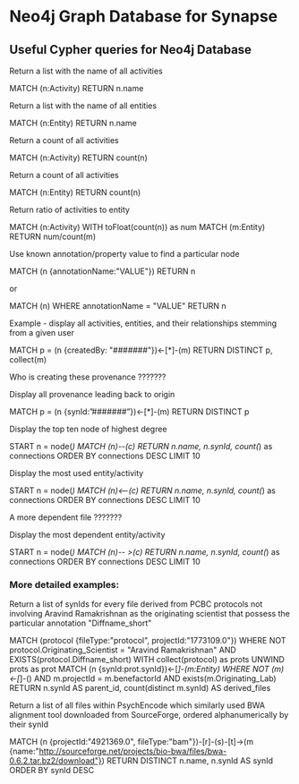 # Neo4j Graph Database for Synapse

## Useful Cypher queries for Neo4j Database

Return a list with the name of all activities

MATCH (n:Activity) RETURN n.name

Return a list with the name of all entities

MATCH (n:Entity) RETURN n.name

Return a count of all activities

MATCH (n:Activity) RETURN count(n)

Return a count of all activities

MATCH (n:Entity) RETURN count(n)

Return ratio of activities to entity

MATCH (n:Activity) WITH toFloat(count(n)) as num MATCH (m:Entity) RETURN num/count(m)

Use known annotation/property value to find a particular node

MATCH (n {annotationName:"VALUE"}) RETURN n

or

MATCH (n) WHERE annotationName = "VALUE" RETURN n

Example - display all activities, entities, and their relationships stemming from a given user

MATCH p = (n {createdBy: "#######"})<-[*]-(m) RETURN DISTINCT p, collect(m)

Who is creating these provenance
???????

Display all provenance leading back to origin

MATCH p = (n {synId:”#######”})<-[*]-(m) RETURN DISTINCT p

Display the top ten node of highest degree

START n = node(*) 
MATCH (n)--(c)
RETURN n.name, n.synId, count(*) as connections
ORDER BY connections DESC
LIMIT 10

Display the most used entity/activity

START n = node(*) 
MATCH (n)<--(c)
RETURN n.name, n.synId, count(*) as connections
ORDER BY connections DESC
LIMIT 10

A more dependent file
???????

Display the most dependent entity/activity

START n = node(*) 
MATCH (n)-- >(c)
RETURN n.name, n.synId, count(*) as connections
ORDER BY connections DESC
LIMIT 10


### More detailed examples:

Return a list of synIds for every file derived from PCBC protocols not involving Aravind Ramakrishnan as the originating scientist that possess the particular annotation "Diffname_short"

MATCH (protocol {fileType:"protocol", projectId:"1773109.0"}) WHERE NOT protocol.Originating_Scientist = "Aravind Ramakrishnan" AND EXISTS(protocol.Diffname_short) WITH collect(protocol) as prots
UNWIND prots as prot
   MATCH (n {synId:prot.synId})<-[*]-(m:Entity) WHERE NOT (m)<-[*]-() AND m.projectId = m.benefactorId AND exists(m.Originating_Lab)
   RETURN n.synId AS parent_id, count(distinct m.synId) AS derived_files

Return a list of all files within PsychEncode which similarly used BWA alignment tool downloaded from SourceForge, ordered alphanumerically by their synId 

MATCH (n {projectId:"4921369.0", fileType:"bam"})-[r]-(s)-[t]->(m {name:"http://sourceforge.net/projects/bio-bwa/files/bwa-0.6.2.tar.bz2/download"}) RETURN DISTINCT n.name, n.synId AS synId ORDER BY synId DESC
